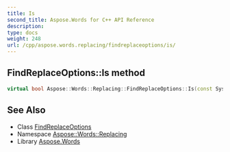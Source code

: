 ```yaml
---
title: Is
second_title: Aspose.Words for C++ API Reference
description: 
type: docs
weight: 248
url: /cpp/aspose.words.replacing/findreplaceoptions/is/
---
```

## FindReplaceOptions::Is method




```cpp
virtual bool Aspose::Words::Replacing::FindReplaceOptions::Is(const System::TypeInfo &target) const override
```

## See Also

* Class [FindReplaceOptions](../)
* Namespace [Aspose::Words::Replacing](../../)
* Library [Aspose.Words](../../../)

